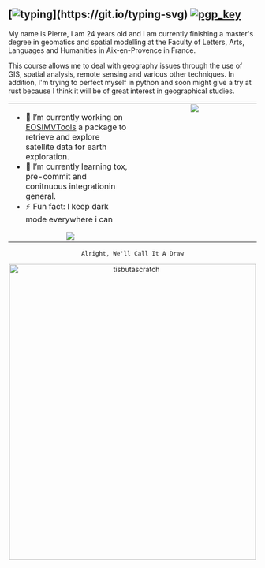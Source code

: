 ## [![typing](https://readme-typing-svg.herokuapp.com?color=FFFFFF&vCenter=true&width=500&height=20&lines=Hey+%F0%9F%91%8B%2C+I'm+Pierre+Manchon!;I+work+on+GIS+and+spatial+analysis...;I+use+python+and+want+to+try+Rust...)](https://git.io/typing-svg) [![pgp_key](https://img.shields.io/badge/pgp-2074BD8854F1F7E9D1F04DF2F24A34529DB0FD3B-blue])](https://pierre-manchon.pm/~/pierre-manchon.asc)

My name is Pierre, I am 24 years old and I am currently finishing a master's degree in geomatics and spatial modelling at the Faculty of Letters, Arts, Languages and Humanities in Aix-en-Provence in France.

This course allows me to deal with geography issues through the use of GIS, spatial analysis, remote sensing and various other techniques.
In addition, I'm trying to perfect myself in python and soon might give a try at rust because I think it will be of great interest in geographical studies. 
[](https://spotify-github-profile.vercel.app/api/view?uid=6djss3gorx99b407cn13w37v5&cover_image=true&theme=compact)
<table>
    <tr>
        <td valign="top" width="50%">

- 🔭 I’m currently working on [EOSIMVTools](https://github.com/pierre-manchon/EOSIMVTools) a package to retrieve and explore satellite data for earth exploration.
- 🌱 I’m currently learning tox, pre-commit and conitnuous integrationin general.
- ⚡ Fun fact: I keep dark mode everywhere i can

<div align="center">
    <img src="https://github-readme-stats.vercel.app/api/top-langs/?username=pierre-manchon&hide_border=true&layout=compact&theme=github_dark&langs_count=10" align="center"/>
</div>
        </td>
        <td valign="top" width="50%">
        <div align="center">
            <img src="https://metrics.lecoq.io/pierre-manchon"/>
        </div>
        </td>
    </tr>
</table>
<div align="center">

    Alright, We'll Call It A Draw
</div>
<div align="center">
    <img src="https://media.giphy.com/media/CUTWsZ8UOlKuc/giphy.gif" alt="tisbutascratch" width="500" height="600">
</div>
